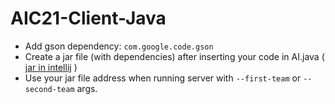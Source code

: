 # AIC21-Client-Java
- Add gson dependency: `com.google.code.gson`
- Create a jar file (with dependencies) after inserting your code in AI.java ( [jar in intellij](https://www.jetbrains.com/help/idea/compiling-applications.html#package_into_jar) )
- Use your jar file address when running server with `--first-team` or `--second-team` args.

